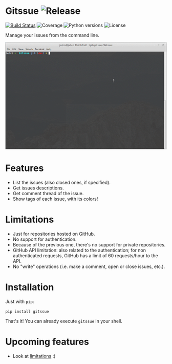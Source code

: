 Gitssue ![Release](https://img.shields.io/badge/release-v1.0.0-brightgreen.svg)
=======

[![Build Status](https://api.travis-ci.org/julenpardo/Gitssue.svg?branch=dev)](https://travis-ci.org/julenpardo/Gitssue)
![Coverage](https://img.shields.io/badge/coverage-99%25-brightgreen.svg)
![Python versions](https://img.shields.io/badge/python-3.4%2C%203.5%2C%203.6-blue.svg)
![License](https://img.shields.io/badge/license-GPLv3-blue.svg)

Manage your issues from the command line.

![img/demo.gif](img/demo.gif)

# Features

 - List the issues (also closed ones, if specified).
 - Get issues descriptions.
 - Get comment thread of the issue.
 - Show tags of each issue, with its colors!

# Limitations

 - Just for repositories hosted on GitHub.
 - No support for authentication.
 - Because of the previous one, there's no support for private repositories.
 - GitHub API limitation: also related to the authentication; for non authenticated requests, GitHub has a limit of 60 requests/hour to the API.
 - No "write" operations (i.e. make a comment, open or close issues, etc.).

# Installation

Just with `pip`:

 ```
 pip install gitssue
 ```

 That's it! You can already execute `gitssue` in your shell.

# Upcoming features

 - Look at [limitations](#limitations) :)

